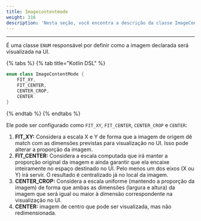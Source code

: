 ```yaml
---
title: Imagecontentmode
weight: 316
description: 'Nesta seção, você encontra a descrição da classe ImageContentMode'
---
```


---

É uma classe `ENUM` responsável por definir como a imagem declarada será visualizada na UI.

{% tabs %}
{% tab title="Kotlin DSL" %}
```kotlin
enum class ImageContentMode {
    FIT_XY,
    FIT_CENTER,
    CENTER_CROP,
    CENTER
}
```
{% endtab %}
{% endtabs %}

Ele pode ser configurado como `FIT_XY`, `FIT_CENTER`, `CENTER_CROP` e `CENTER`: 

1. **FIT\_XY:** Considera a escala X e Y de forma que a imagem de origem dê match com as dimensões  previstas para visualização no UI. Isso pode alterar a proporção da imagem. 
2. **FIT\_CENTER:** Considera a escala computada que irá manter a proporção original da imagem e ainda garantir que ela encaixe inteiramente no espaço destinado no UI. Pelo menos um dos eixos \(X ou Y\) irá servir. O resultado é centralizado já no local da imagem. 
3. **CENTER\_CROP:** Considera a escala uniforme \(mantendo a proporção da imagem\) de forma que ambas as dimensões \(largura e altura\) da imagem que será igual ou maior à dimensão correspondente na visualização no UI. 
4. **CENTER:** imagem de centro que pode ser visualizada, mas não redimensionada.
